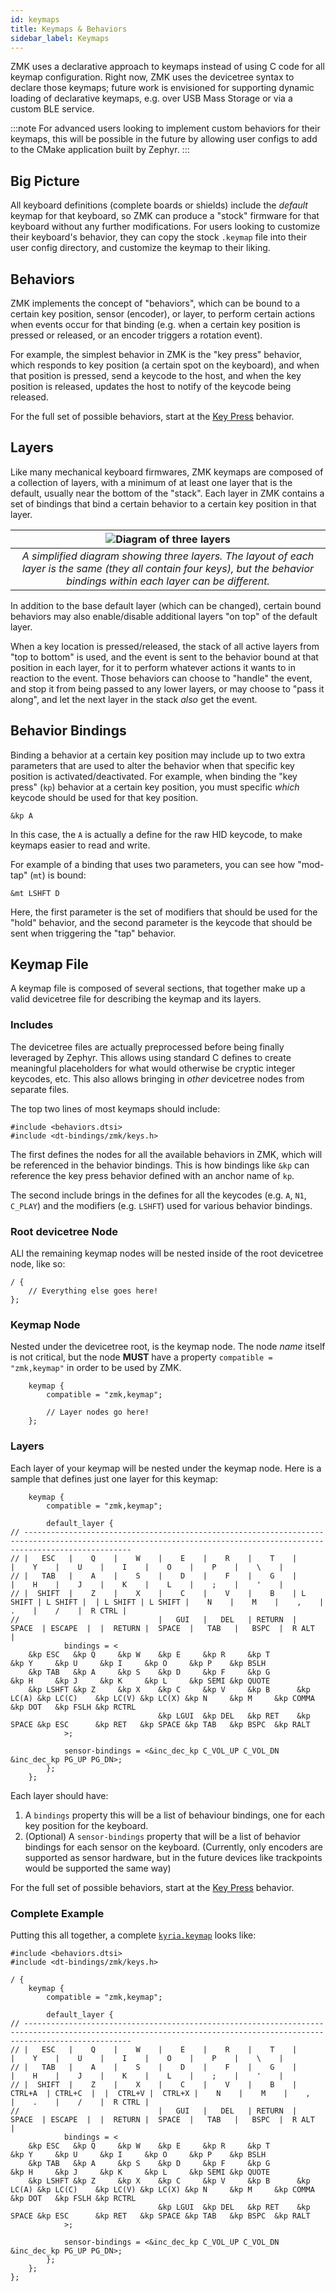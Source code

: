 ```yaml
---
id: keymaps
title: Keymaps & Behaviors
sidebar_label: Keymaps
---
```


ZMK uses a declarative approach to keymaps instead of using C code for all keymap configuration.
Right now, ZMK uses the devicetree syntax to declare those keymaps; future work is envisioned for
supporting dynamic loading of declarative keymaps, e.g. over USB Mass Storage or via a custom BLE
service.

:::note
For advanced users looking to implement custom behaviors for their keymaps, this will be possible
in the future by allowing user configs to add to the CMake application built by Zephyr.
:::

## Big Picture

All keyboard definitions (complete boards or shields) include the _default_ keymap for that keyboard,
so ZMK can produce a "stock" firmware for that keyboard without any further modifications. For users
looking to customize their keyboard's behavior, they can copy the stock `.keymap` file into their
user config directory, and customize the keymap to their liking.

## Behaviors

ZMK implements the concept of "behaviors", which can be bound to a certain key position, sensor (encoder),
or layer, to perform certain actions when events occur for that binding (e.g. when a certain key position
is pressed or released, or an encoder triggers a rotation event).

For example, the simplest behavior in ZMK is the "key press" behavior, which responds to key position
(a certain spot on the keyboard), and when that position is pressed, send a keycode to the host, and
when the key position is released, updates the host to notify of the keycode being released.

For the full set of possible behaviors, start at the [Key Press](/docs/behavior/key-press) behavior.

## Layers

Like many mechanical keyboard firmwares, ZMK keymaps are composed of a collection of layers, with a
minimum of at least one layer that is the default, usually near the bottom of the "stack". Each layer
in ZMK contains a set of bindings that bind a certain behavior to a certain key position in that layer.

|                                                   ![Diagram of three layers](../assets/features/keymaps/layer-diagram.png)                                                    |
| :---------------------------------------------------------------------------------------------------------------------------------------------------------------------------: |
| _A simplified diagram showing three layers. The layout of each layer is the same (they all contain four keys), but the behavior bindings within each layer can be different._ |

In addition to the base default layer (which can be changed), certain bound behaviors may also
enable/disable additional layers "on top" of the default layer.

When a key location is pressed/released, the stack of all active layers from "top to bottom" is used,
and the event is sent to the behavior bound at that position in each layer, for it to perform whatever
actions it wants to in reaction to the event. Those behaviors can choose to "handle" the event, and stop
it from being passed to any lower layers, or may choose to "pass it along", and let the next layer
in the stack _also_ get the event.

## Behavior Bindings

Binding a behavior at a certain key position may include up to two extra parameters that are used to
alter the behavior when that specific key position is activated/deactivated. For example, when binding
the "key press" (`kp`) behavior at a certain key position, you must specific _which_ keycode should
be used for that key position.

```
&kp A
```

In this case, the `A` is actually a define for the raw HID keycode, to make keymaps easier to read and write.

For example of a binding that uses two parameters, you can see how "mod-tap" (`mt`) is bound:

```
&mt LSHFT D
```

Here, the first parameter is the set of modifiers that should be used for the "hold" behavior, and the second
parameter is the keycode that should be sent when triggering the "tap" behavior.

## Keymap File

A keymap file is composed of several sections, that together make up a valid devicetree file for describing the keymap and its layers.

### Includes

The devicetree files are actually preprocessed before being finally leveraged by Zephyr. This allows using standard C defines to create meaningful placeholders
for what would otherwise be cryptic integer keycodes, etc. This also allows bringing in _other_ devicetree nodes from separate files.

The top two lines of most keymaps should include:

```
#include <behaviors.dtsi>
#include <dt-bindings/zmk/keys.h>
```

The first defines the nodes for all the available behaviors in ZMK, which will be referenced in the behavior bindings. This is how bindings like `&kp` can reference the key press behavior defined with an anchor name of `kp`.

The second include brings in the defines for all the keycodes (e.g. `A`, `N1`, `C_PLAY`) and the modifiers (e.g. `LSHFT`) used for various behavior bindings.

### Root devicetree Node

ALl the remaining keymap nodes will be nested inside of the root devicetree node, like so:

```devicetree
/ {
    // Everything else goes here!
};
```

### Keymap Node

Nested under the devicetree root, is the keymap node. The node _name_ itself is not critical, but the node **MUST** have a property
`compatible = "zmk,keymap"` in order to be used by ZMK.

```
    keymap {
		compatible = "zmk,keymap";

        // Layer nodes go here!
	};
```

### Layers

Each layer of your keymap will be nested under the keymap node. Here is a sample
that defines just one layer for this keymap:

```
	keymap {
		compatible = "zmk,keymap";

		default_layer {
// --------------------------------------------------------------------------------------------------------------------------------------------------------------------
// |   ESC   |    Q    |    W    |    E    |    R    |    T    |                                          |    Y    |    U    |    I    |    O    |    P    |    \    |
// |   TAB   |    A    |    S    |    D    |    F    |    G    |                                          |    H    |    J    |    K    |    L    |    ;    |    '    |
// |  SHIFT  |    Z    |    X    |    C    |    V    |    B    | L SHIFT | L SHIFT |  | L SHIFT | L SHIFT |    N    |    M    |    ,    |    .    |    /    |  R CTRL |
//                               |   GUI   |   DEL   | RETURN  |  SPACE  | ESCAPE  |  |  RETURN |  SPACE  |   TAB   |   BSPC  |  R ALT  |
			bindings = <
    &kp ESC   &kp Q     &kp W    &kp E     &kp R     &kp T                                                 &kp Y     &kp U     &kp I     &kp O     &kp P    &kp BSLH
    &kp TAB   &kp A     &kp S    &kp D     &kp F     &kp G                                                 &kp H     &kp J     &kp K     &kp L     &kp SEMI &kp QUOTE
    &kp LSHFT &kp Z     &kp X    &kp C     &kp V     &kp B      &kp LC(A) &kp LC(C)    &kp LC(V) &kp LC(X) &kp N     &kp M     &kp COMMA &kp DOT   &kp FSLH &kp RCTRL
                                 &kp LGUI  &kp DEL   &kp RET    &kp SPACE &kp ESC      &kp RET   &kp SPACE &kp TAB   &kp BSPC  &kp RALT
			>;

			sensor-bindings = <&inc_dec_kp C_VOL_UP C_VOL_DN &inc_dec_kp PG_UP PG_DN>;
		};
	};
```

Each layer should have:

1. A `bindings` property this will be a list of behaviour bindings, one for each key position for the keyboard.
1. (Optional) A `sensor-bindings` property that will be a list of behavior bindings for each sensor on the keyboard. (Currently, only encoders are supported as sensor hardware, but in the future devices like trackpoints would be supported the same way)

For the full set of possible behaviors, start at the [Key Press](/docs/behavior/key-press) behavior.

### Complete Example

Putting this all together, a complete [`kyria.keymap`](https://github.com/zmkfirmware/zmk/blob/main/app/boards/shields/kyria/kyria.keymap) looks like:

```
#include <behaviors.dtsi>
#include <dt-bindings/zmk/keys.h>

/ {
	keymap {
		compatible = "zmk,keymap";

		default_layer {
// --------------------------------------------------------------------------------------------------------------------------------------------------------------------
// |   ESC   |    Q    |    W    |    E    |    R    |    T    |                                          |    Y    |    U    |    I    |    O    |    P    |    \    |
// |   TAB   |    A    |    S    |    D    |    F    |    G    |                                          |    H    |    J    |    K    |    L    |    ;    |    '    |
// |  SHIFT  |    Z    |    X    |    C    |    V    |    B    | CTRL+A  | CTRL+C  |  |  CTRL+V |  CTRL+X |    N    |    M    |    ,    |    .    |    /    |  R CTRL |
//                               |   GUI   |   DEL   | RETURN  |  SPACE  | ESCAPE  |  |  RETURN |  SPACE  |   TAB   |   BSPC  |  R ALT  |
			bindings = <
    &kp ESC   &kp Q     &kp W    &kp E     &kp R     &kp T                                                 &kp Y     &kp U     &kp I     &kp O     &kp P    &kp BSLH
    &kp TAB   &kp A     &kp S    &kp D     &kp F     &kp G                                                 &kp H     &kp J     &kp K     &kp L     &kp SEMI &kp QUOTE
    &kp LSHFT &kp Z     &kp X    &kp C     &kp V     &kp B      &kp LC(A) &kp LC(C)    &kp LC(V) &kp LC(X) &kp N     &kp M     &kp COMMA &kp DOT   &kp FSLH &kp RCTRL
                                 &kp LGUI  &kp DEL   &kp RET    &kp SPACE &kp ESC      &kp RET   &kp SPACE &kp TAB   &kp BSPC  &kp RALT
			>;

			sensor-bindings = <&inc_dec_kp C_VOL_UP C_VOL_DN &inc_dec_kp PG_UP PG_DN>;
		};
	};
};
```
